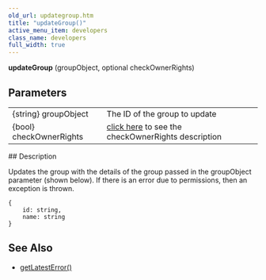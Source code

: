 ```yaml
---
old_url: updategroup.htm
title: "updateGroup()"
active_menu_item: developers
class_name: developers
full_width: true
---
```



**updateGroup** (groupObject, optional checkOwnerRights)

## Parameters

<table>
<tr>
<td width="183">
{string} groupObject

</td>
<td width="15">
</td>
<td width="682">
The ID of the group to update

</td>
</tr>
<tr>
<td width="183">
{bool} checkOwnerRights

</td>
<td width="15">
</td>
<td width="682">
  <a href="/developers/documentation/scripting-apis/server-side-api/sys-object/user-management/checkowneruserrights-parameter">click here</a> to see the checkOwnerRights description

</td>
</tr>
</table>
## Description

Updates the group with the details of the group passed in the groupObject parameter (shown below). If there is an error due to permissions, then an exception is thrown.

    {
        id: string, 
        name: string
    }
     
   

## See Also

 - [getLatestError()](/developers/documentation/scripting-apis/server-side-api/ssj-object/miscellaneous/getlatesterror)


